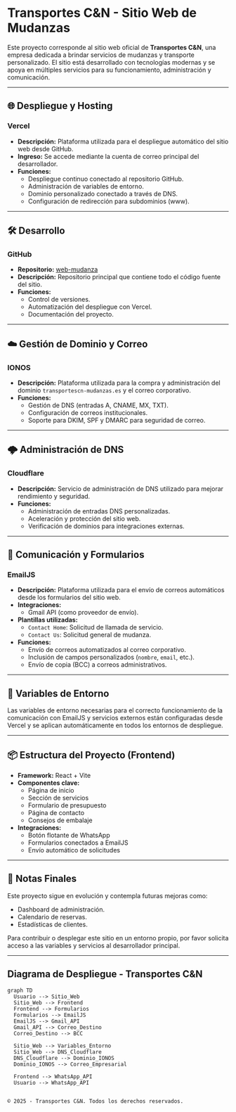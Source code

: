 # Transportes C&N - Sitio Web de Mudanzas

Este proyecto corresponde al sitio web oficial de **Transportes C&N**, una empresa dedicada a brindar servicios de mudanzas y transporte personalizado. El sitio está desarrollado con tecnologías modernas y se apoya en múltiples servicios para su funcionamiento, administración y comunicación.

---

## 🌐 Despliegue y Hosting

### **Vercel**
- **Descripción:** Plataforma utilizada para el despliegue automático del sitio web desde GitHub.
- **Ingreso:** Se accede mediante la cuenta de correo principal del desarrollador.
- **Funciones:**
  - Despliegue continuo conectado al repositorio GitHub.
  - Administración de variables de entorno.
  - Dominio personalizado conectado a través de DNS.
  - Configuración de redirección para subdominios (www).

---

## 🛠️ Desarrollo

### **GitHub**
- **Repositorio:** [web-mudanza](https://github.com/Camilo-Correa/web-mudanza)
- **Descripción:** Repositorio principal que contiene todo el código fuente del sitio.
- **Funciones:**
  - Control de versiones.
  - Automatización del despliegue con Vercel.
  - Documentación del proyecto.

---

## ☁️ Gestión de Dominio y Correo

### **IONOS**
- **Descripción:** Plataforma utilizada para la compra y administración del dominio `transportescn-mudanzas.es` y el correo corporativo.
- **Funciones:**
  - Gestión de DNS (entradas A, CNAME, MX, TXT).
  - Configuración de correos institucionales.
  - Soporte para DKIM, SPF y DMARC para seguridad de correo.

---

## 🌩️ Administración de DNS

### **Cloudflare**
- **Descripción:** Servicio de administración de DNS utilizado para mejorar rendimiento y seguridad.
- **Funciones:**
  - Administración de entradas DNS personalizadas.
  - Aceleración y protección del sitio web.
  - Verificación de dominios para integraciones externas.

---

## 📩 Comunicación y Formularios

### **EmailJS**
- **Descripción:** Plataforma utilizada para el envío de correos automáticos desde los formularios del sitio web.
- **Integraciones:**
  - Gmail API (como proveedor de envío).
- **Plantillas utilizadas:**
  - `Contact Home`: Solicitud de llamada de servicio.
  - `Contact Us`: Solicitud general de mudanza.
- **Funciones:**
  - Envío de correos automatizados al correo corporativo.
  - Inclusión de campos personalizados (`nombre`, `email`, etc.).
  - Envío de copia (BCC) a correos administrativos.

---

## 🔐 Variables de Entorno

Las variables de entorno necesarias para el correcto funcionamiento de la comunicación con EmailJS y servicios externos están configuradas desde Vercel y se aplican automáticamente en todos los entornos de despliegue.

---

## 📦 Estructura del Proyecto (Frontend)

- **Framework:** React + Vite
- **Componentes clave:**
  - Página de inicio
  - Sección de servicios
  - Formulario de presupuesto
  - Página de contacto
  - Consejos de embalaje
- **Integraciones:**
  - Botón flotante de WhatsApp
  - Formularios conectados a EmailJS
  - Envío automático de solicitudes

---

## 📌 Notas Finales

Este proyecto sigue en evolución y contempla futuras mejoras como:
- Dashboard de administración.
- Calendario de reservas.
- Estadísticas de clientes.

Para contribuir o desplegar este sitio en un entorno propio, por favor solicita acceso a las variables y servicios al desarrollador principal.

---

## Diagrama de Despliegue - Transportes C&N

```mermaid
graph TD
  Usuario --> Sitio_Web
  Sitio_Web --> Frontend
  Frontend --> Formularios
  Formularios --> EmailJS
  EmailJS --> Gmail_API
  Gmail_API --> Correo_Destino
  Correo_Destino --> BCC

  Sitio_Web --> Variables_Entorno
  Sitio_Web --> DNS_Cloudflare
  DNS_Cloudflare --> Dominio_IONOS
  Dominio_IONOS --> Correo_Empresarial

  Frontend --> WhatsApp_API
  Usuario --> WhatsApp_API


© 2025 - Transportes C&N. Todos los derechos reservados.
